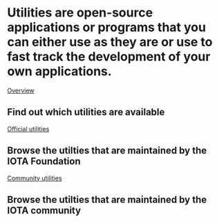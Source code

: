 # Utilities are open-source applications or programs that you can either use as they are or use to fast track the development of your own applications.

[Overview](/0.1/introduction/overview.md)
## Find out which utilities are available

[Official utilities](/0.1/official/iota-area-codes/overview.md)
## Browse the utilties that are maintained by the IOTA Foundation

[Community utilities](/0.1/community/one-command-tangle/overview.md)
## Browse the utilties that are maintained by the IOTA community



